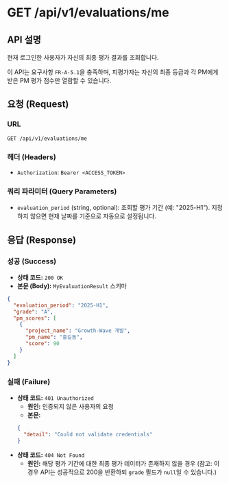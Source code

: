 # GET /api/v1/evaluations/me

## API 설명
현재 로그인한 사용자가 자신의 최종 평가 결과를 조회합니다.

이 API는 요구사항 `FR-A-5.1`을 충족하며, 피평가자는 자신의 최종 등급과 각 PM에게 받은 PM 평가 점수만 열람할 수 있습니다.

## 요청 (Request)

### URL
`GET /api/v1/evaluations/me`

### 헤더 (Headers)
- `Authorization`: `Bearer <ACCESS_TOKEN>`

### 쿼리 파라미터 (Query Parameters)
- `evaluation_period` (string, optional): 조회할 평가 기간 (예: "2025-H1"). 지정하지 않으면 현재 날짜를 기준으로 자동으로 설정됩니다.

## 응답 (Response)

### 성공 (Success)
- **상태 코드:** `200 OK`
- **본문 (Body):** `MyEvaluationResult` 스키마
```json
{
  "evaluation_period": "2025-H1",
  "grade": "A",
  "pm_scores": [
    {
      "project_name": "Growth-Wave 개발",
      "pm_name": "홍길동",
      "score": 90
    }
  ]
}
```

### 실패 (Failure)
- **상태 코드:** `401 Unauthorized`
  - **원인:** 인증되지 않은 사용자의 요청
  - **본문:**
  ```json
  {
    "detail": "Could not validate credentials"
  }
  ```
- **상태 코드:** `404 Not Found`
  - **원인:** 해당 평가 기간에 대한 최종 평가 데이터가 존재하지 않을 경우 (참고: 이 경우 API는 성공적으로 200을 반환하되 `grade` 필드가 `null`일 수 있습니다.)
